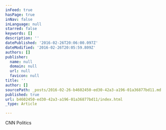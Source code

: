 ```yaml
---
inFeed: true
hasPage: true
inNav: false
inLanguage: null
starred: false
keywords: []
description: ''
datePublished: '2016-02-26T20:06:00.097Z'
dateModified: '2016-02-26T20:05:59.809Z'
authors: []
publisher:
  name: null
  domain: null
  url: null
  favicon: null
title: ''
author: []
sourcePath: _posts/2016-02-26-b4602450-ed30-42a3-a196-01a36877bd11.md
published: true
url: b4602450-ed30-42a3-a196-01a36877bd11/index.html
_type: Article

---
```

CNN Politics